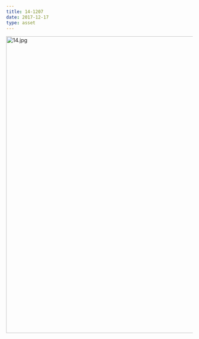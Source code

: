 ```yaml
---
title: 14-1207
date: 2017-12-17
type: asset
---
```

<img src="http://ccnmtl.columbia.edu/projects/histologylab/assets/images/14.jpg" width="800" alt="14.jpg" style="margin: 0;padding: 0;border: 0;">